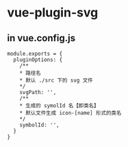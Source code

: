 # vue-plugin-svg

## in vue.config.js

```
module.exports = {
  pluginOptions: {
    /**
    * 路径名
    * 默认 ./src 下的 svg 文件
    */
    svgPath: '',
    /**
    * 生成的 symolId 名【即类名】
    * 默认文件生成 icon-[name] 形式的类名
    */
    symbolId: '',
  }
}
```
